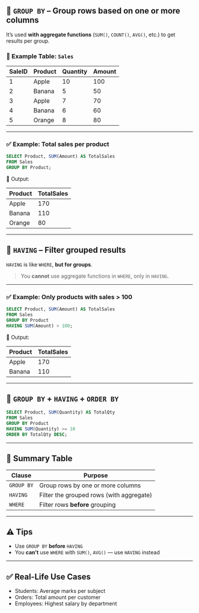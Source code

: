 ## 🔹 `GROUP BY` – Group rows based on one or more columns

It’s used **with aggregate functions** (`SUM()`, `COUNT()`, `AVG()`, etc.) to get results per group.

### 📘 Example Table: `Sales`

| SaleID | Product | Quantity | Amount |
| ------ | ------- | -------- | ------ |
| 1      | Apple   | 10       | 100    |
| 2      | Banana  | 5        | 50     |
| 3      | Apple   | 7        | 70     |
| 4      | Banana  | 6        | 60     |
| 5      | Orange  | 8        | 80     |

---

### ✅ Example: Total sales per product

```sql
SELECT Product, SUM(Amount) AS TotalSales
FROM Sales
GROUP BY Product;
```

🧾 Output:

| Product | TotalSales |
| ------- | ---------- |
| Apple   | 170        |
| Banana  | 110        |
| Orange  | 80         |

---

## 🔹 `HAVING` – Filter grouped results

`HAVING` is like `WHERE`, **but for groups**.

> You **cannot** use aggregate functions in `WHERE`, only in `HAVING`.

---

### ✅ Example: Only products with sales > 100

```sql
SELECT Product, SUM(Amount) AS TotalSales
FROM Sales
GROUP BY Product
HAVING SUM(Amount) > 100;
```

🧾 Output:

| Product | TotalSales |
| ------- | ---------- |
| Apple   | 170        |
| Banana  | 110        |

---

## 🔁 `GROUP BY` + `HAVING` + `ORDER BY`

```sql
SELECT Product, SUM(Quantity) AS TotalQty
FROM Sales
GROUP BY Product
HAVING SUM(Quantity) >= 10
ORDER BY TotalQty DESC;
```

---

## 🧠 Summary Table

| Clause     | Purpose                                  |
| ---------- | ---------------------------------------- |
| `GROUP BY` | Group rows by one or more columns        |
| `HAVING`   | Filter the grouped rows (with aggregate) |
| `WHERE`    | Filter rows **before** grouping          |

---

## ⚠️ Tips

* Use `GROUP BY` **before** `HAVING`
* You **can’t** use `WHERE` with `SUM()`, `AVG()` — use `HAVING` instead

---

## ✅ Real-Life Use Cases

* Students: Average marks per subject
* Orders: Total amount per customer
* Employees: Highest salary by department

